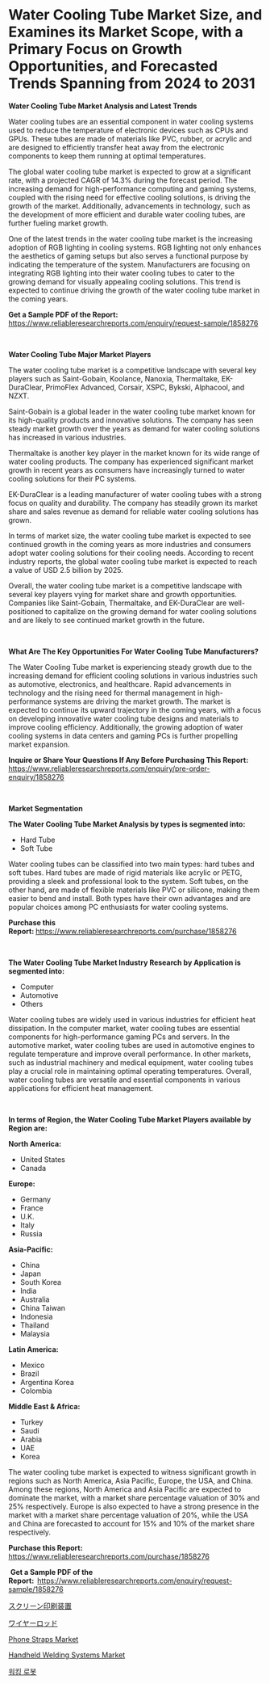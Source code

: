 <p><h1>Water Cooling Tube Market Size, and Examines its Market Scope, with a Primary Focus on Growth Opportunities, and Forecasted Trends Spanning from 2024 to 2031</h1></p><p><strong>Water Cooling Tube Market Analysis and Latest Trends</strong></p>
<p><p>Water cooling tubes are an essential component in water cooling systems used to reduce the temperature of electronic devices such as CPUs and GPUs. These tubes are made of materials like PVC, rubber, or acrylic and are designed to efficiently transfer heat away from the electronic components to keep them running at optimal temperatures. </p><p>The global water cooling tube market is expected to grow at a significant rate, with a projected CAGR of 14.3% during the forecast period. The increasing demand for high-performance computing and gaming systems, coupled with the rising need for effective cooling solutions, is driving the growth of the market. Additionally, advancements in technology, such as the development of more efficient and durable water cooling tubes, are further fueling market growth.</p><p>One of the latest trends in the water cooling tube market is the increasing adoption of RGB lighting in cooling systems. RGB lighting not only enhances the aesthetics of gaming setups but also serves a functional purpose by indicating the temperature of the system. Manufacturers are focusing on integrating RGB lighting into their water cooling tubes to cater to the growing demand for visually appealing cooling solutions. This trend is expected to continue driving the growth of the water cooling tube market in the coming years.</p></p>
<p><strong>Get a Sample PDF of the Report:&nbsp;</strong> <a href="https://www.reliableresearchreports.com/enquiry/request-sample/1858276">https://www.reliableresearchreports.com/enquiry/request-sample/1858276</a></p>
<p>&nbsp;</p>
<p><strong>Water Cooling Tube Major Market Players</strong></p>
<p><p>The water cooling tube market is a competitive landscape with several key players such as Saint-Gobain, Koolance, Nanoxia, Thermaltake, EK-DuraClear, PrimoFlex Advanced, Corsair, XSPC, Bykski, Alphacool, and NZXT. </p><p>Saint-Gobain is a global leader in the water cooling tube market known for its high-quality products and innovative solutions. The company has seen steady market growth over the years as demand for water cooling solutions has increased in various industries.</p><p>Thermaltake is another key player in the market known for its wide range of water cooling products. The company has experienced significant market growth in recent years as consumers have increasingly turned to water cooling solutions for their PC systems.</p><p>EK-DuraClear is a leading manufacturer of water cooling tubes with a strong focus on quality and durability. The company has steadily grown its market share and sales revenue as demand for reliable water cooling solutions has grown.</p><p>In terms of market size, the water cooling tube market is expected to see continued growth in the coming years as more industries and consumers adopt water cooling solutions for their cooling needs. According to recent industry reports, the global water cooling tube market is expected to reach a value of USD 2.5 billion by 2025.</p><p>Overall, the water cooling tube market is a competitive landscape with several key players vying for market share and growth opportunities. Companies like Saint-Gobain, Thermaltake, and EK-DuraClear are well-positioned to capitalize on the growing demand for water cooling solutions and are likely to see continued market growth in the future.</p></p>
<p>&nbsp;</p>
<p><strong>What Are The Key Opportunities For Water Cooling Tube Manufacturers?</strong></p>
<p><p>The Water Cooling Tube market is experiencing steady growth due to the increasing demand for efficient cooling solutions in various industries such as automotive, electronics, and healthcare. Rapid advancements in technology and the rising need for thermal management in high-performance systems are driving the market growth. The market is expected to continue its upward trajectory in the coming years, with a focus on developing innovative water cooling tube designs and materials to improve cooling efficiency. Additionally, the growing adoption of water cooling systems in data centers and gaming PCs is further propelling market expansion.</p></p>
<p><strong>Inquire or Share Your Questions If Any Before Purchasing This Report:</strong> <a href="https://www.reliableresearchreports.com/enquiry/pre-order-enquiry/1858276">https://www.reliableresearchreports.com/enquiry/pre-order-enquiry/1858276</a></p>
<p>&nbsp;</p>
<p><strong>Market Segmentation</strong></p>
<p><strong>The Water Cooling Tube Market Analysis by types is segmented into:</strong></p>
<p><ul><li>Hard Tube</li><li>Soft Tube</li></ul></p>
<p><p>Water cooling tubes can be classified into two main types: hard tubes and soft tubes. Hard tubes are made of rigid materials like acrylic or PETG, providing a sleek and professional look to the system. Soft tubes, on the other hand, are made of flexible materials like PVC or silicone, making them easier to bend and install. Both types have their own advantages and are popular choices among PC enthusiasts for water cooling systems.</p></p>
<p><strong>Purchase this Report:&nbsp;</strong><a href="https://www.reliableresearchreports.com/purchase/1858276">https://www.reliableresearchreports.com/purchase/1858276</a></p>
<p>&nbsp;</p>
<p><strong>The Water Cooling Tube Market Industry Research by Application is segmented into:</strong></p>
<p><ul><li>Computer</li><li>Automotive</li><li>Others</li></ul></p>
<p><p>Water cooling tubes are widely used in various industries for efficient heat dissipation. In the computer market, water cooling tubes are essential components for high-performance gaming PCs and servers. In the automotive market, water cooling tubes are used in automotive engines to regulate temperature and improve overall performance. In other markets, such as industrial machinery and medical equipment, water cooling tubes play a crucial role in maintaining optimal operating temperatures. Overall, water cooling tubes are versatile and essential components in various applications for efficient heat management.</p></p>
<p>&nbsp;</p>
<p><strong>In terms of Region, the Water Cooling Tube Market Players available by Region are:</strong></p>
<p>
    <p> <strong> North America: </strong>
        <ul>
            <li>United States</li>
            <li>Canada</li>
        </ul>
        </p> 
    <p> <strong> Europe: </strong>
        <ul>
            <li>Germany</li>
            <li>France</li>
            <li>U.K.</li>
            <li>Italy</li>
            <li>Russia</li>
        </ul>
        </p> 
    <p> <strong> Asia-Pacific: </strong>
        <ul>
            <li>China</li>
            <li>Japan</li>
            <li>South Korea</li>
            <li>India</li>
            <li>Australia</li>
            <li>China Taiwan</li>
            <li>Indonesia</li>
            <li>Thailand</li>
            <li>Malaysia</li>
        </ul>
        </p> 
    <p> <strong> Latin America: </strong>
        <ul>
            <li>Mexico</li>
            <li>Brazil</li>
            <li>Argentina Korea</li>
            <li>Colombia</li>
        </ul>
        </p> 
    <p> <strong> Middle East & Africa: </strong>
        <ul>
            <li>Turkey</li>
            <li>Saudi</li>
            <li>Arabia</li>
            <li>UAE</li>
            <li>Korea</li>
        </ul>
    </p>
    </p>
<p><p>The water cooling tube market is expected to witness significant growth in regions such as North America, Asia Pacific, Europe, the USA, and China. Among these regions, North America and Asia Pacific are expected to dominate the market, with a market share percentage valuation of 30% and 25% respectively. Europe is also expected to have a strong presence in the market with a market share percentage valuation of 20%, while the USA and China are forecasted to account for 15% and 10% of the market share respectively.</p></p>
<p><strong>Purchase this Report: </strong><a href="https://www.reliableresearchreports.com/purchase/1858276">https://www.reliableresearchreports.com/purchase/1858276</a></p>
<p>&nbsp;<strong>Get a Sample PDF of the Report:&nbsp;&nbsp;</strong><a href="https://www.reliableresearchreports.com/enquiry/request-sample/1858276">https://www.reliableresearchreports.com/enquiry/request-sample/1858276</a></p>
<p><strong></strong></p>
<p><p><a href="https://github.com/ddwcuskozol07187/Market-Research-Report-List-1/blob/main/11574106043.md">スクリーン印刷装置</a></p><p><a href="https://github.com/xtkhtofdt934839/Market-Research-Report-List-1/blob/main/72731766042.md">ワイヤーロッド</a></p><p><a href="https://github.com/indrystar/Market-Research-Report-List-2/blob/main/phone-straps-market.md">Phone Straps Market</a></p><p><a href="https://issuu.com/reportprime-2/docs/handheld-welding-systems-market-size-2030.pptx">Handheld Welding Systems Market</a></p><p><a href="https://github.com/PercyHagernes9778/Market-Research-Report-List-1/blob/main/96361475494.md">워킹 로봇</a></p></p>